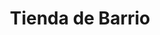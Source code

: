 ---
title: "Tienda de Barrio"
url: /ciudad-satelite/tienda-de-barrio-calle-30-a/
shop: comodidad
---
